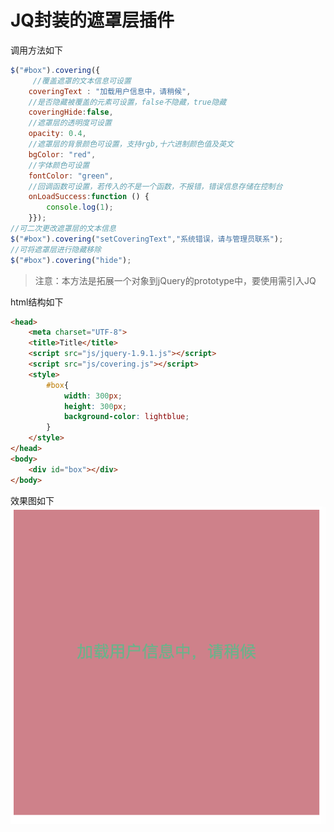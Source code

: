# JQ封装的遮罩层插件

调用方法如下

```javascript
$("#box").covering({
	 //覆盖遮罩的文本信息可设置
    coveringText : "加载用户信息中，请稍候",
    //是否隐藏被覆盖的元素可设置，false不隐藏，true隐藏
    coveringHide:false,
    //遮罩层的透明度可设置
    opacity: 0.4,
    //遮罩层的背景颜色可设置，支持rgb,十六进制颜色值及英文
    bgColor: "red",
    //字体颜色可设置
    fontColor: "green",
    //回调函数可设置，若传入的不是一个函数，不报错，错误信息存储在控制台
    onLoadSuccess:function () {
        console.log(1);
    }});
//可二次更改遮罩层的文本信息
$("#box").covering("setCoveringText","系统错误，请与管理员联系");
//可将遮罩层进行隐藏移除
$("#box").covering("hide");
```

> 注意：本方法是拓展一个对象到jQuery的prototype中，要使用需引入JQ

html结构如下

```html
<head>
    <meta charset="UTF-8">
    <title>Title</title>
    <script src="js/jquery-1.9.1.js"></script>
    <script src="js/covering.js"></script>
    <style>
        #box{
            width: 300px;
            height: 300px;
            background-color: lightblue;
        }
    </style>
</head>
<body>
    <div id="box"></div>
</body>
```

效果图如下
![Alt text](covering.png "打地鼠效果图")
